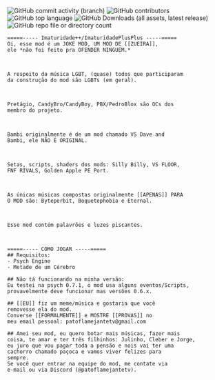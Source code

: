 ![GitHub commit activity (branch)](https://img.shields.io/github/commit-activity/w/PatoFlamejanteTV/ImaturidadePlusPlus/main)
![GitHub contributors](https://img.shields.io/github/contributors/PatoFlamejanteTV/ImaturidadePlusPlus)
![GitHub top language](https://img.shields.io/github/languages/top/PatoFlamejanteTV/ImaturidadePlusPlus)
![GitHub Downloads (all assets, latest release)](https://img.shields.io/github/downloads/PatoFlamejanteTV/ImaturidadePlusPlus/latest/total)
![GitHub repo file or directory count](https://img.shields.io/github/directory-file-count/PatoFlamejanteTV/ImaturidadePlusPlus)
```
=====----- Imaturidade++/ImaturidadePlusPlus -----=====
Oi, esse mod é um JOKE MOD, UM MOD DE [[ZUEIRA]],
ele *não foi feito pra OFENDER NINGUÉM.*



A respeito da música LGBT, (quase) todos que participaram
da construção do mod são LGBTs (em geral).



Pretágio, CandyBro/CandyBoy, PBX/PedroBlox são OCs dos
membro do projeto.



Bambi originalmente é de um mod chamado VS Dave and
Bambi, ele NÃO É ORIGINAL.



Setas, scripts, shaders dos mods: Silly Billy, VS FLOOR,
FNF RIVALS, Golden Apple PE Port.



As únicas músicas compostas originalmente [[APENAS]] PARA
O MOD são: Byteperbit, Boquetephobia e Eternal.



Esse mod contém palavrões e luzes piscantes.



=====----- COMO JOGAR -----=====
## Requisitos:
- Psych Engine
- Metade de um Cérebro

## Não tá funcionando na minha versão:
Eu testei na psych 0.7.1, o mod usa alguns eventos/Scripts,
provavelmente deve funcionar mas versões 0.6.x.

## [[EU]] fiz um meme/música e gostaria que você
removesse ela do mod.
Converse [[FORMALMENTE]] e MOSTRE [[PROVAS]] no
meu email pessoal: patoflamejantetv@gmail.com

## Amei seu mod, eu quero botar mais músicas, fazer mais
coisa, te amar e ter três filhinhos: Julinho, Cleber e Jorge,
eu juro que vou pagar toda a pensão e nois vai ter uma
cachorro chamado paçoca e vamos viver felizes para
sempre.
Se você quer entrar na equipe do mod, me contate via
e-mail ou via Discord (@patoflamejantetv).
```
